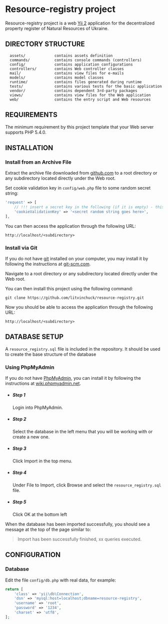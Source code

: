 Resource-registry project
============================

Resource-registry project is a web [Yii 2](http://www.yiiframework.com/) application for the 
decentralized property register of Natural Resources of Ukraine.

DIRECTORY STRUCTURE
-------------------

      assets/             contains assets definition
      commands/           contains console commands (controllers)
      config/             contains application configurations
      controllers/        contains Web controller classes
      mail/               contains view files for e-mails
      models/             contains model classes
      runtime/            contains files generated during runtime
      tests/              contains various tests for the basic application
      vendor/             contains dependent 3rd-party packages
      views/              contains view files for the Web application
      web/                contains the entry script and Web resources



REQUIREMENTS
------------

The minimum requirement by this project template that your Web server supports PHP 5.4.0.


INSTALLATION
------------

### Install from an Archive File

Extract the archive file downloaded from [github.com](https://github.com/litvinchuck/resource-registry/archive/master.zip) to
a root directory or any subdirectory located directly under the Web root.

Set cookie validation key in `config/web.php` file to some random secret string:

```php
'request' => [
    // !!! insert a secret key in the following (if it is empty) - this is required by cookie validation
    'cookieValidationKey' => '<secret random string goes here>',
],
```

You can then access the application through the following URL:

~~~
http://localhost/<subdirectory>
~~~


### Install via Git

If you do not have [git](https://git-scm.com) installed on your computer, you may install it by following the instructions
at [git-scm.com](https://git-scm.com/downloads).

Navigate to a root directory or any subdirectory located directly under the Web root.

You can then install this project using the following command:

~~~
git clone https://github.com/litvinchuck/resource-registry.git
~~~

Now you should be able to access the application through the following URL:

~~~
http://localhost/<subdirectory>
~~~


DATABASE SETUP
--------------

A `resource_registry.sql` file is included in the repository. It should be used to create the base structure
of the database

### Using PhpMyAdmin

If you do not have [PhpMyAdmin](https://www.phpmyadmin.net/), you can install it by following the instructions
at [wiki.phpmyadmin.net](http://wiki.phpmyadmin.net/pma/Quick_Install).

* ##### Step 1
  Login into PhpMyAdmin.
* ##### Step 2
  Select the database in the left menu that you will be working with or create a new one.
* ##### Step 3
  Click Import in the top menu.
* ##### Step 4
  Under File to Import, click Browse and select the `resource_registry.sql` file.
* ##### Step 5
  Click OK at the bottom left

When the database has been imported successfully, you should see a message at the top of the page similar to:
> Import has been successfully finished, xx queries executed.

CONFIGURATION
-------------

### Database

Edit the file `config/db.php` with real data, for example:

```php
return [
    'class' => 'yii\db\Connection',
    'dsn' => 'mysql:host=localhost;dbname=resource-registry',
    'username' => 'root',
    'password' => '1234',
    'charset' => 'utf8',
];
```
